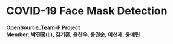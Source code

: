 # COVID-19 Face Mask Detection

**OpenSource_Team-F Project**  
**Member: 박진홍(L), 김기훈, 윤찬우, 용권순, 이선재, 윤예린**
